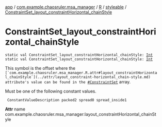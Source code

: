 [app](../../../index.md) / [com.example.chaosruler.msa_manager](../../index.md) / [R](../index.md) / [styleable](index.md) / [ConstraintSet_layout_constraintHorizontal_chainStyle](.)

# ConstraintSet_layout_constraintHorizontal_chainStyle

`static val ConstraintSet_layout_constraintHorizontal_chainStyle: `[`Int`](https://kotlinlang.org/api/latest/jvm/stdlib/kotlin/-int/index.html)
`static val ConstraintSet_layout_constraintHorizontal_chainStyle: `[`Int`](https://kotlinlang.org/api/latest/jvm/stdlib/kotlin/-int/index.html)

This symbol is the offset where the ``[`com.example.chaosruler.msa_manager.R.attr#layout_constraintHorizontal_chainStyle`](../attr/layout_constraint-horizontal_chain-style.md) attribute's value can be found in the ``[`#ConstraintSet`](-constraint-set.md) array.

Must be one of the following constant values.

     ConstantValueDescription packed2 spread0 spread_inside1

**Attr**
name com.example.chaosruler.msa_manager:layout_constraintHorizontal_chainStyle

